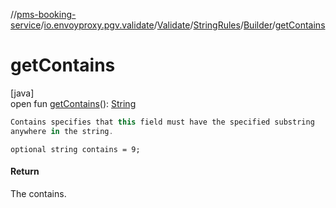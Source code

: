 //[pms-booking-service](../../../../../index.md)/[io.envoyproxy.pgv.validate](../../../index.md)/[Validate](../../index.md)/[StringRules](../index.md)/[Builder](index.md)/[getContains](get-contains.md)

# getContains

[java]\
open fun [getContains](get-contains.md)(): [String](https://docs.oracle.com/en/java/javase/23/docs/api/java.base/java/lang/String.html)

```kotlin
Contains specifies that this field must have the specified substring
anywhere in the string.

```
`optional string contains = 9;`

#### Return

The contains.